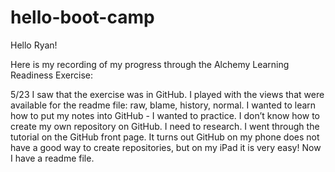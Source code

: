 # hello-boot-camp

Hello Ryan!

Here is my recording of my progress through the Alchemy Learning Readiness Exercise:

5/23
I saw that the exercise was in GitHub. I played with the views that were available for the readme file: raw, blame, history, normal. 
I wanted to learn how to put my notes into GitHub - I wanted to practice. 
I don’t know how to create my own repository on GitHub. I need to research. 
I went through the tutorial on the GitHub front page. It turns out GitHub on my phone does not have a good way to create repositories, but on my iPad it is very easy! Now I have a readme file.



